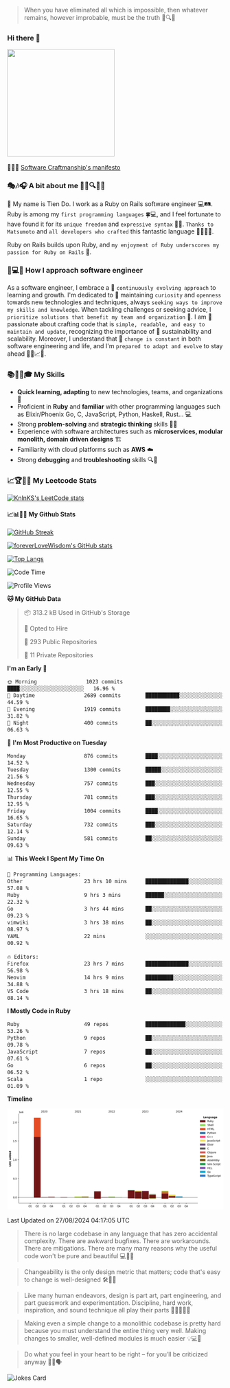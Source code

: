 > When you have eliminated all which is impossible, then whatever remains, however improbable, must be the truth 🤔🔍💡
### Hi there 👋

<!--
**foreverLoveWisdom/foreverLoveWisdom** is a ✨ _special_ ✨ repository because its `README.md` (this file) appears on your GitHub profile.

Here are some ideas to get you started:

- 🔭 I’m currently working on ...
- 🌱 I’m currently learning ...
- 👯 I’m looking to collaborate on ...
- 🤔 I’m looking for help with ...
- 💬 Ask me about ...
- 📫 How to reach me: ...
- 😄 Pronouns: ...
- ⚡ Fun fact: ...
-->

<img src="https://codecondo.com/wp-content/uploads/2017/09/railslogo.png" width="250" height="250">

 📜🔨🌟 [Software Craftmanship's manifesto](http://manifesto.softwarecraftsmanship.org/)

### 🎭🎶🎧 A bit about me 🕵️‍♀️🔍🕵️‍♂️
👋 My name is Tien Do. I work as a Ruby on Rails software engineer 💻🛤️. Ruby is among my `first programming languages` 🍀💻, and I feel fortunate to have found it for its `unique freedom` and `expressive syntax` 🤗💬. `Thanks to Matsumoto` and `all developers who crafted` this fantastic language 🙏👨‍💻🌟.

Ruby on Rails builds upon Ruby, and `my enjoyment of Ruby underscores my passion for Ruby on Rails` 🤩.

### 🤔💻🔨 How I approach software engineer
As a software engineer, I embrace a 🔄 `continuously evolving approach` to learning and growth. I'm dedicated to 🤔 maintaining `curiosity` and `openness` towards new technologies and techniques, always `seeking ways to improve my skills and knowledge`. When tackling challenges or seeking advice, I `prioritize solutions that benefit my team and organization` 👥. I am 🎉 passionate about crafting code that is `simple, readable, and easy to maintain and update`, recognizing the importance of 🌱 sustainability and scalability. Moreover, I understand that 🌊 `change is constant` in both software engineering and life, and I'm `prepared to adapt and evolve` to stay ahead 🏃‍♂️📈🔄.

### 📚🧑‍💻🎓 My Skills
- **Quick learning, adapting** to new technologies, teams, and organizations 🚀
- Proficient in **Ruby** and **familiar** with other programming languages such as Elixir/Phoenix Go, C, JavaScript, Python, Haskell, Rust... 💻
- Strong **problem-solving** and **strategic thinking** skills 🤔💡
- Experience with software architectures such as **microservices, modular monolith, domain driven designs** 🏗️
- Familiarity with cloud platforms such as **AWS** ☁️ 
- Strong **debugging** and **troubleshooting** skills 🔍🐞


### 📈🏆🧑‍💻 My Leetcode Stats
[![KnlnKS's LeetCode stats](https://leetcode-stats-six.vercel.app/?username=foreverLoveWisdom&theme=dark)](https://github.com/KnlnKS/leetcode-stats)

#### 📈📊👨‍💻  My Github Stats

[![GitHub Streak](https://github-readme-streak-stats.herokuapp.com/?user=foreverLoveWisdom&theme=dracula)](https://git.io/streak-stats)
&nbsp;
&nbsp;

[![foreverLoveWisdom's GitHub stats](https://github-readme-stats.vercel.app/api?username=foreverLoveWisdom&show_icons=true&theme=react&count_private=true)](https://github.com/anuraghazra/github-readme-stats)

[![Top Langs](https://github-readme-stats.vercel.app/api/top-langs/?username=foreverLoveWisdom&show_icons=true&theme=vue-dark)](https://github.com/anuraghazra/github-readme-stats)

<!--START_SECTION:waka-->
![Code Time](http://img.shields.io/badge/Code%20Time-3%2C185%20hrs%2047%20mins-blue)

![Profile Views](http://img.shields.io/badge/Profile%20Views-0-blue)

**🐱 My GitHub Data** 

> 📦 313.2 kB Used in GitHub's Storage 
 > 
> 💼 Opted to Hire
 > 
> 📜 293 Public Repositories 
 > 
> 🔑 11 Private Repositories 
 > 
**I'm an Early 🐤** 

```text
🌞 Morning                1023 commits        ████░░░░░░░░░░░░░░░░░░░░░   16.96 % 
🌆 Daytime                2689 commits        ███████████░░░░░░░░░░░░░░   44.59 % 
🌃 Evening                1919 commits        ████████░░░░░░░░░░░░░░░░░   31.82 % 
🌙 Night                  400 commits         ██░░░░░░░░░░░░░░░░░░░░░░░   06.63 % 
```
📅 **I'm Most Productive on Tuesday** 

```text
Monday                   876 commits         ████░░░░░░░░░░░░░░░░░░░░░   14.52 % 
Tuesday                  1300 commits        █████░░░░░░░░░░░░░░░░░░░░   21.56 % 
Wednesday                757 commits         ███░░░░░░░░░░░░░░░░░░░░░░   12.55 % 
Thursday                 781 commits         ███░░░░░░░░░░░░░░░░░░░░░░   12.95 % 
Friday                   1004 commits        ████░░░░░░░░░░░░░░░░░░░░░   16.65 % 
Saturday                 732 commits         ███░░░░░░░░░░░░░░░░░░░░░░   12.14 % 
Sunday                   581 commits         ██░░░░░░░░░░░░░░░░░░░░░░░   09.63 % 
```


📊 **This Week I Spent My Time On** 

```text
💬 Programming Languages: 
Other                    23 hrs 10 mins      ██████████████░░░░░░░░░░░   57.08 % 
Ruby                     9 hrs 3 mins        ██████░░░░░░░░░░░░░░░░░░░   22.32 % 
Go                       3 hrs 44 mins       ██░░░░░░░░░░░░░░░░░░░░░░░   09.23 % 
vimwiki                  3 hrs 38 mins       ██░░░░░░░░░░░░░░░░░░░░░░░   08.97 % 
YAML                     22 mins             ░░░░░░░░░░░░░░░░░░░░░░░░░   00.92 % 

🔥 Editors: 
Firefox                  23 hrs 7 mins       ██████████████░░░░░░░░░░░   56.98 % 
Neovim                   14 hrs 9 mins       █████████░░░░░░░░░░░░░░░░   34.88 % 
VS Code                  3 hrs 18 mins       ██░░░░░░░░░░░░░░░░░░░░░░░   08.14 % 
```

**I Mostly Code in Ruby** 

```text
Ruby                     49 repos            █████████████░░░░░░░░░░░░   53.26 % 
Python                   9 repos             ██░░░░░░░░░░░░░░░░░░░░░░░   09.78 % 
JavaScript               7 repos             ██░░░░░░░░░░░░░░░░░░░░░░░   07.61 % 
Go                       6 repos             ██░░░░░░░░░░░░░░░░░░░░░░░   06.52 % 
Scala                    1 repo              ░░░░░░░░░░░░░░░░░░░░░░░░░   01.09 % 
```



**Timeline**

![Lines of Code chart](https://raw.githubusercontent.com/foreverLoveWisdom/foreverLoveWisdom/main/assets/bar_graph.png)


 Last Updated on 27/08/2024 04:17:05 UTC
<!--END_SECTION:waka-->


> There is no large codebase in any language that has zero accidental complexity. There are awkward bugfixes. There are workarounds. There are mitigations.
> There are many many reasons why the useful code won't be pure and beautiful 💻🐞🤔

> Changeability is the only design metric that matters; code that's easy to change is well-designed 🛠️🔄🎨

> Like many human endeavors, design is part art, part engineering, and part guesswork and experimentation. Discipline, hard work, inspiration, and sound technique all play their parts 🎨🧑‍💻🔬🧪

> Mak­ing even a sim­ple change to a mono­lith­ic code­base is pret­ty hard because you must under­stand the entire thing very well. Mak­ing changes to small­er, well-defined mod­ules is much easier 💡💻🤔
 
 > Do what you feel in your heart to be right – for you’ll be criticized anyway 💖🙏🗣️ 
 
![Jokes Card](https://readme-jokes.vercel.app/api)
